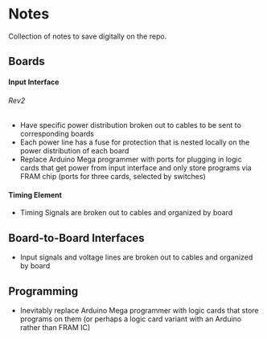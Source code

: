 # Notes
Collection of notes to save digitally on the repo.

## Boards
#### Input Interface
###### Rev2
- Have specific power distribution broken out to cables to be sent to corresponding boards
- Each power line has a fuse for protection that is nested locally on the power distribution of each board
- Replace Arduino Mega programmer with ports for plugging in logic cards that get power from input interface and only store programs via FRAM chip (ports for three cards, selected by switches)

#### Timing Element
- Timing Signals are broken out to cables and organized by board

## Board-to-Board Interfaces
- Input signals and voltage lines are broken out to cables and organized by board

## Programming
- Inevitably replace Arduino Mega programmer with logic cards that store programs on them (or perhaps a logic card variant with an Arduino rather than FRAM IC)
